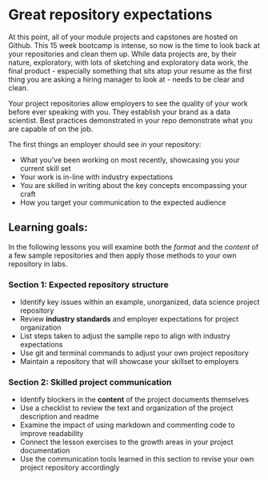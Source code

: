 # Great repository expectations

At this point, all of your module projects and capstones are hosted on Github. This 15 week bootcamp is intense, so now is the time to look back at your repositories and clean them up. While data projects are, by their nature, exploratory, with lots of sketching and exploratory data work, the final product - especially something that sits atop your resume as the first thing you are asking a hiring manager to look at - needs to be clear and clean. 

Your project repositories allow employers to see the quality of your work before ever speaking with you. They establish your brand as a data scientist. Best practices demonstrated in your repo demonstrate what you are capable of on the job.

The first things an employer should see in your repository:
- What you’ve been working on most recently, showcasing you your current skill set
- Your work is in-line with industry expectations
- You are skilled in writing about the key concepts encompassing your craft
- How you target your communication to the expected audience


## Learning goals:

In the following lessons you will examine both the _format_ and the _content_ of  a few sample repositories and then apply those methods to your own repository in labs.

### Section 1: Expected repository structure

-  Identify key issues within an example, unorganized, data science project repository
-  Review **industry standards** and employer expectations for project organization
-  List steps taken to adjust the samplle repo to align with industry expectations
-  Use git and terminal commands to adjust your own project repository
-  Maintain a repository that will showcase your skillset to employers

### Section 2: Skilled project communication

- Identify blockers in the **content** of the project documents themselves
- Use a checklist to  review the text and organization of the project description and readme
- Examine the impact of using markdown and commenting code to improve readability
- Connect the lesson exercises to the growth areas in your project  documentation
- Use the communication tools learned in this section to revise your own project repository accordingly


